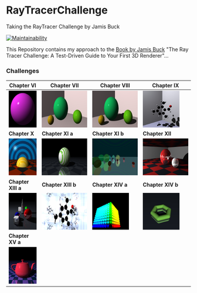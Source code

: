 # RayTracerChallenge
Taking the RayTracer Challenge by Jamis Buck

[![Maintainability](https://api.codeclimate.com/v1/badges/4638835bc3c9f4dd29ad/maintainability)](https://codeclimate.com/github/JensKrumsieck/RayTracerChallenge/maintainability)

This Repository contains my approach to the [Book by Jamis Buck](https://www.amazon.de/Ray-Tracer-Challenge-Test-Driven-Renderer/dp/1680502719) "The Ray Tracer Challenge: A Test-Driven Guide to Your First 3D Renderer"...
### Challenges
|Chapter VI|Chapter VII|Chapter VIII|Chapter IX|
|-|-|-|-|
|<img src="https://github.com/JensKrumsieck/RayTracerChallenge/blob/master/.github/renders/chapter%20vi.jpg" height="100" width="100"/>|<img src="https://github.com/JensKrumsieck/RayTracerChallenge/blob/master/.github/renders/chapter%20vii.jpg" height="100" width="200"/>|<img src="https://github.com/JensKrumsieck/RayTracerChallenge/blob/master/.github/renders/chapter%20viii.jpg" height="100" width="200"/>|<img src="https://github.com/JensKrumsieck/RayTracerChallenge/blob/master/.github/renders/chapter%20ix.jpg" height="100" width="100"/>|
|**Chapter X**|**Chapter XI a**|**Chapter XI b**|**Chapter XII**|
|<img src="https://github.com/JensKrumsieck/RayTracerChallenge/blob/master/.github/renders/chapter_x.jpg" height="100" width="100"/>|<img src="https://github.com/JensKrumsieck/RayTracerChallenge/blob/master/.github/renders/chapter_xi_a.jpg" height="100" width="200"/>|<img src="https://github.com/JensKrumsieck/RayTracerChallenge/blob/master/.github/renders/chapter_xi_b.jpg" height="100" width="200"/>|<img src="https://github.com/JensKrumsieck/RayTracerChallenge/blob/master/.github/renders/chapter_xii.jpg" height="100" width="200"/>|
|**Chapter XIII a**|**Chapter XIII b**|**Chapter XIV a**|**Chapter XIV b**|
|<img src="https://github.com/JensKrumsieck/RayTracerChallenge/blob/master/.github/renders/chapter_xiii_a.jpg" height="100" width="100"/>|<img src="https://github.com/JensKrumsieck/RayTracerChallenge/blob/master/.github/renders/chapter_xiii_b.jpg" height="100" width="200"/>|<img src="https://github.com/JensKrumsieck/RayTracerChallenge/blob/master/.github/renders/chapter_xiv_a.jpg" height="100" width="100"/>|<img src="https://github.com/JensKrumsieck/RayTracerChallenge/blob/master/.github/renders/chapter_xiv_b.jpg" height="100" width="100"/>|
|**Chapter XV a**|
|<img src="https://github.com/JensKrumsieck/RayTracerChallenge/blob/master/.github/renders/chapter_xv_a.jpg" height="100" width="100"/>|

